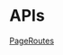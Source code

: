 # APIs

[PageRoutes](APIs%20fb7ca45d2ddb411b81f640898cd1a0cf/PageRoutes%20cf917941863042b7b4b3eac8c2af6d8e.html)